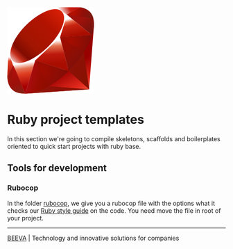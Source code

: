 ![alt text](../static/ruby.png "Ruby")

# Ruby project templates

In this section we're going to compile skeletons, scaffolds and boilerplates oriented to quick start projects with ruby base.

## Tools for development

### Rubocop

In the folder [rubocop](rubocop), we give you a rubocop file with the options what it checks our [Ruby style guide](../README.md) on the code. You need move the file in root of your project. 
 
___

[BEEVA](https://www.beeva.com) | Technology and innovative solutions for companies
